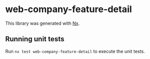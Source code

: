 # web-company-feature-detail

This library was generated with [Nx](https://nx.dev).

## Running unit tests

Run `nx test web-company-feature-detail` to execute the unit tests.
